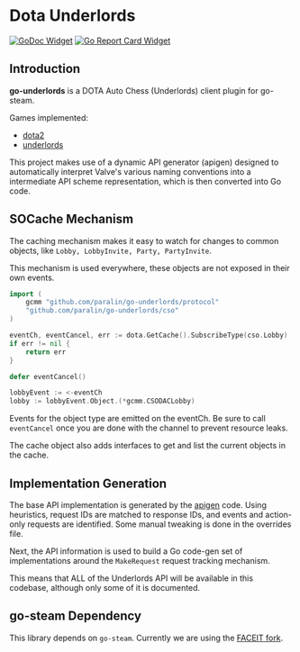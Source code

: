 # Dota Underlords

[![GoDoc Widget]][GoDoc] [![Go Report Card Widget]][Go Report Card]

[GoDoc]: https://godoc.org/github.com/paralin/go-underlords
[GoDoc Widget]: https://godoc.org/github.com/paralin/go-underlords
[Go Report Card Widget]: https://goreportcard.com/badge/github.com/paralin/go-underlords
[Go Report Card]: https://goreportcard.com/report/github.com/paralin/go-underlords

## Introduction 

**go-underlords** is a DOTA Auto Chess (Underlords) client plugin for go-steam.

Games implemented:

 - [dota2](https://github.com/paralin/go-dota2)
 - [underlords](https://github.com/paralin/go-underlords)

This project makes use of a dynamic API generator (apigen) designed to
automatically interpret Valve's various naming conventions into a intermediate
API scheme representation, which is then converted into Go code.

## SOCache Mechanism

The caching mechanism makes it easy to watch for changes to common objects, like
`Lobby, LobbyInvite, Party, PartyInvite`.

This mechanism is used everywhere, these objects are not exposed in their own
events.

```go
import (
	gcmm "github.com/paralin/go-underlords/protocol"
	"github.com/paralin/go-underlords/cso"
)

eventCh, eventCancel, err := dota.GetCache().SubscribeType(cso.Lobby)
if err != nil {
    return err
}

defer eventCancel()

lobbyEvent := <-eventCh
lobby := lobbyEvent.Object.(*gcmm.CSODACLobby)
```

Events for the object type are emitted on the eventCh. Be sure to call
`eventCancel` once you are done with the channel to prevent resource leaks.

The cache object also adds interfaces to get and list the current objects in the
cache.

## Implementation Generation

The base API implementation is generated by the [apigen](./apigen) code. Using
heuristics, request IDs are matched to response IDs, and events and action-only
requests are identified. Some manual tweaking is done in the overrides file.

Next, the API information is used to build a Go code-gen set of implementations
around the `MakeRequest` request tracking mechanism.

This means that ALL of the Underlords API will be available in this codebase,
although only some of it is documented.

## go-steam Dependency

This library depends on `go-steam`. Currently we are using the [FACEIT fork](https://github.com/faceit/go-steam).

